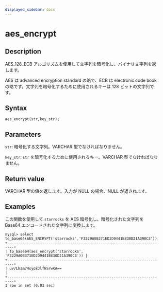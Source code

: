 ```yaml
---
displayed_sidebar: docs
---
```


# aes_encrypt

## Description

AES_128_ECB アルゴリズムを使用して文字列を暗号化し、バイナリ文字列を返します。

AES は advanced encryption standard の略で、ECB は electronic code book の略です。文字列を暗号化するために使用されるキーは 128 ビットの文字列です。

## Syntax

```Haskell
aes_encrypt(str,key_str);
```

## Parameters

`str`: 暗号化する文字列。VARCHAR 型でなければなりません。

`key_str`: `str` を暗号化するために使用されるキー。VARCHAR 型でなければなりません。

## Return value

VARCHAR 型の値を返します。入力が NULL の場合、NULL が返されます。

## Examples

この関数を使用して `starrocks` を AES 暗号化し、暗号化された文字列を Base64 エンコードされた文字列に変換します。

```Plain Text
mysql> select to_base64(AES_ENCRYPT('starrocks','F3229A0B371ED2D9441B830D21A390C3'));
+-------------------------------------------------------------------------+
| to_base64(aes_encrypt('starrocks', 'F3229A0B371ED2D9441B830D21A390C3')) |
+-------------------------------------------------------------------------+
| uv/Lhzm74syo8JlfWarwKA==                                                |
+-------------------------------------------------------------------------+
1 row in set (0.01 sec)
```